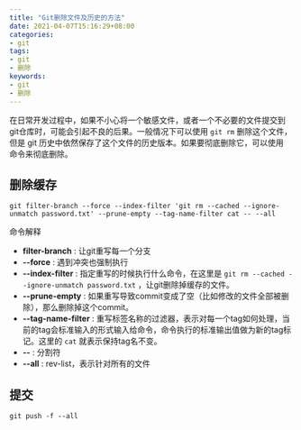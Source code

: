 ```yaml
---
title: "Git删除文件及历史的方法"
date: 2021-04-07T15:16:29+08:00
categories:
- git
tags:
- git
- 删除
keywords:
- git
- 删除
---
```


在日常开发过程中，如果不小心将一个敏感文件，或者一个不必要的文件提交到git仓库时，可能会引起不良的后果。一般情况下可以使用 `git rm` 删除这个文件，但是 git 历史中依然保存了这个文件的历史版本。如果要彻底删除它，可以使用 命令来彻底删除。

<!--more-->

## 删除缓存

```text
git filter-branch --force --index-filter 'git rm --cached --ignore-unmatch password.txt' --prune-empty --tag-name-filter cat -- --all
```

命令解释

* **filter-branch** : 让git重写每一个分支
* **--force** : 遇到冲突也强制执行
* **--index-filter** : 指定重写的时候执行什么命令，在这里是 `git rm --cached --ignore-unmatch password.txt` ，让git删除掉缓存的文件。
* **--prune-empty** : 如果重写导致commit变成了空（比如修改的文件全部被删除），那么删除掉这个commit。
* **--tag-name-filter** : 重写标签名称的过滤器，表示对每一个tag如何处理，当前的tag会标准输入的形式输入给命令，命令执行的标准输出值做为新的tag标记。这里的 `cat` 就表示保持tag名不变。
* **--** : 分割符
* **--all** : rev-list，表示针对所有的文件

## 提交

```text
git push -f --all
```